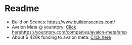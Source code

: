 # Readme

- Build on Scenes: https://www.buildonscenes.com/
- Avalon Meta @ yourstory: [Click here]()https://yourstory.com/companies/avalon-meta/amp
- About $ 420k funding to avalon meta: [Click here](https://yourstory.com/2020/02/funding-b2b-startup-avalon-meta-blockchain-peerplays/amp)
